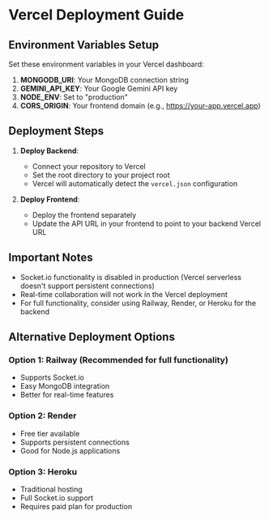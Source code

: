 # Vercel Deployment Guide

## Environment Variables Setup

Set these environment variables in your Vercel dashboard:

1. **MONGODB_URI**: Your MongoDB connection string
2. **GEMINI_API_KEY**: Your Google Gemini API key
3. **NODE_ENV**: Set to "production"
4. **CORS_ORIGIN**: Your frontend domain (e.g., https://your-app.vercel.app)

## Deployment Steps

1. **Deploy Backend**:
   - Connect your repository to Vercel
   - Set the root directory to your project root
   - Vercel will automatically detect the `vercel.json` configuration

2. **Deploy Frontend**:
   - Deploy the frontend separately
   - Update the API URL in your frontend to point to your backend Vercel URL

## Important Notes

- Socket.io functionality is disabled in production (Vercel serverless doesn't support persistent connections)
- Real-time collaboration will not work in the Vercel deployment
- For full functionality, consider using Railway, Render, or Heroku for the backend

## Alternative Deployment Options

### Option 1: Railway (Recommended for full functionality)
- Supports Socket.io
- Easy MongoDB integration
- Better for real-time features

### Option 2: Render
- Free tier available
- Supports persistent connections
- Good for Node.js applications

### Option 3: Heroku
- Traditional hosting
- Full Socket.io support
- Requires paid plan for production

